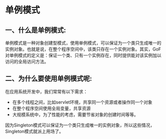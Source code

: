 # 单例模式

## 一、什么是单例模式:
单例模式是一种对象创建型模式，使用单例模式，可以保证为一个类只生成唯一的实例对象。也就是说，在整个程序空间中，该类只存在一个实例对象。其实，GoF对单例模式的定义是：保证一个类、只有一个实例存在，同时提供能对该实例加以访问的全局访问方法。

## 二、为什么要使用单例模式呢:
在应用系统开发中，我们常常有以下需求：
* 在多个线程之间，比如servlet环境，共享同一个资源或者操作同一个对象
* 在整个程序空间使用全局变量，共享资源
* 大规模系统中，为了性能的考虑，需要节省对象的创建时间等等。

因为Singleton模式可以保证为一个类只生成唯一的实例对象，所以这些情况，Singleton模式就派上用场了。